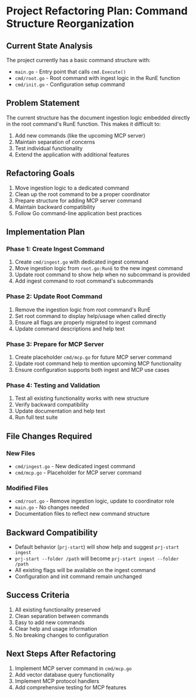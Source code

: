 # Project Refactoring Plan: Command Structure Reorganization

## Current State Analysis
The project currently has a basic command structure with:
- `main.go` - Entry point that calls `cmd.Execute()`
- `cmd/root.go` - Root command with ingest logic in the RunE function
- `cmd/init.go` - Configuration setup command

## Problem Statement
The current structure has the document ingestion logic embedded directly in the root command's RunE function. This makes it difficult to:
1. Add new commands (like the upcoming MCP server)
2. Maintain separation of concerns
3. Test individual functionality
4. Extend the application with additional features

## Refactoring Goals
1. Move ingestion logic to a dedicated command
2. Clean up the root command to be a proper coordinator
3. Prepare structure for adding MCP server command
4. Maintain backward compatibility
5. Follow Go command-line application best practices

## Implementation Plan

### Phase 1: Create Ingest Command
1. Create `cmd/ingest.go` with dedicated ingest command
2. Move ingestion logic from `root.go:RunE` to the new ingest command
3. Update root command to show help when no subcommand is provided
4. Add ingest command to root command's subcommands

### Phase 2: Update Root Command
1. Remove the ingestion logic from root command's RunE
2. Set root command to display help/usage when called directly
3. Ensure all flags are properly migrated to ingest command
4. Update command descriptions and help text

### Phase 3: Prepare for MCP Server
1. Create placeholder `cmd/mcp.go` for future MCP server command
2. Update root command help to mention upcoming MCP functionality
3. Ensure configuration supports both ingest and MCP use cases

### Phase 4: Testing and Validation
1. Test all existing functionality works with new structure
2. Verify backward compatibility
3. Update documentation and help text
4. Run full test suite

## File Changes Required

### New Files
- `cmd/ingest.go` - New dedicated ingest command
- `cmd/mcp.go` - Placeholder for MCP server command

### Modified Files
- `cmd/root.go` - Remove ingestion logic, update to coordinator role
- `main.go` - No changes needed
- Documentation files to reflect new command structure

## Backward Compatibility
- Default behavior (`prj-start`) will show help and suggest `prj-start ingest`
- `prj-start --folder /path` will become `prj-start ingest --folder /path`
- All existing flags will be available on the ingest command
- Configuration and init command remain unchanged

## Success Criteria
1. All existing functionality preserved
2. Clean separation between commands
3. Easy to add new commands
4. Clear help and usage information
5. No breaking changes to configuration

## Next Steps After Refactoring
1. Implement MCP server command in `cmd/mcp.go`
2. Add vector database query functionality
3. Implement MCP protocol handlers
4. Add comprehensive testing for MCP features